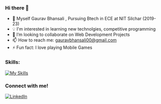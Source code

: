 ### Hi there 👋

<!-- <img alt="Night Coding" src="https://raw.githubusercontent.com/AVS1508/AVS1508/master/assets/Night-Coding.gif" align="right"/> -->
<!-- <img align="right" alt="GIF" src="https://media.giphy.com/media/836HiJc7pgzy8iNXCn/giphy.gif" style="style : 200px; height : 200px" /> -   -->
   
- 🔭 Myself Gaurav Bhansali , Pursuing Btech in ECE at NIT Silchar (2019-23)
- 💡 I'm interested in learning new technolgies, competitive programming
- 👯 I’m looking to collaborate on Web Development Projects
- 📫 How to reach me: gauravbhansali00@gmail.com
- ⚡ Fun fact: I love playing Mobile Games

### Skills:  
[![My Skills](https://skillicons.dev/icons?i=c,cpp,html,css,js,nodejs,react,bootstrap,tailwind)](https://skillicons.dev)

### Connect with me!

[![LinkedIn](https://img.shields.io/badge/LinkedIn-Gaurav%20Bhansali-blue)](https://www.linkedin.com/in/gaurav-bhansali-807464193/)

<!-- <img align="center" src="https://github-readme-stats.vercel.app/api?username=gaurav-bhansali&include_all_commits=true&count_private=true&show_icons=true&line_height=20&title_color=7A7ADB&icon_color=2234AE&text_color=D3D3D3&bg_color=0,000000,130F40" alt="Gaurav Bhansali's Github Stats"> -->
